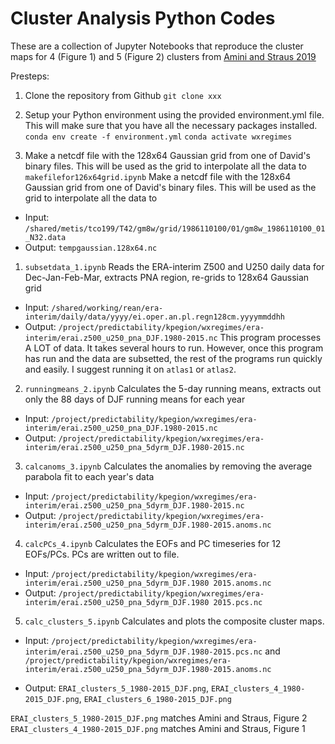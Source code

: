 # Cluster Analysis Python Codes 

These are a collection of Jupyter Notebooks that reproduce the cluster maps for 4 (Figure 1) and 5 (Figure 2) clusters from [Amini and Straus 2019](https://link.springer.com/article/10.1007/s00382-018-4409-7)

Presteps:  

1. Clone the repository from Github
`git clone xxx`

2. Setup your Python environment using the provided environment.yml file.  
This will make sure that you have all the necessary packages installed.
`conda env create -f environment.yml`
`conda activate wxregimes`

3. Make a netcdf file with the 128x64 Gaussian grid from one of David's binary files. This will be used as the grid to interpolate all the data to
`makefilefor126x64grid.ipynb` 
Make a netcdf file with the 128x64 Gaussian grid from one of David's binary files. This will be used as the grid to interpolate all the data to
* Input: `/shared/metis/tco199/T42/gm8w/grid/1986110100/01/gm8w_1986110100_01_N32.data`
* Output: `tempgaussian.128x64.nc`

1. `subsetdata_1.ipynb`
Reads the ERA-interim Z500 and U250 daily data for Dec-Jan-Feb-Mar, extracts PNA region, re-grids to 128x64 Gaussian grid
* Input: `/shared/working/rean/era-interim/daily/data/yyyy/ei.oper.an.pl.regn128cm.yyyymmddhh`
* Output: `/project/predictability/kpegion/wxregimes/era-interim/erai.z500_u250_pna_DJF.1980-2015.nc`
This program processes A LOT of data.  It takes several hours to run.  However, once this program has run and the data are subsetted, the rest of the programs run quickly and easily.  I suggest running it on `atlas1` or `atlas2`. 

2. `runningmeans_2.ipynb`
Calculates the 5-day running means, extracts out only the 88 days of DJF running means for each year
* Input: `/project/predictability/kpegion/wxregimes/era-interim/erai.z500_u250_pna_DJF.1980-2015.nc`
* Output: `/project/predictability/kpegion/wxregimes/era-interim/erai.z500_u250_pna_5dyrm_DJF.1980-2015.nc`

3. `calcanoms_3.ipynb`
Calculates the anomalies by removing the average parabola fit to each year's data
* Input: `/project/predictability/kpegion/wxregimes/era-interim/erai.z500_u250_pna_5dyrm_DJF.1980-2015.nc`
* Output: `/project/predictability/kpegion/wxregimes/era-interim/erai.z500_u250_pna_5dyrm_DJF.1980-2015.anoms.nc`

4. `calcPCs_4.ipynb`
Calculates the EOFs and PC timeseries for 12 EOFs/PCs. PCs are written out to file.
* Input: `/project/predictability/kpegion/wxregimes/era-interim/erai.z500_u250_pna_5dyrm_DJF.1980 2015.anoms.nc`
* Output: `/project/predictability/kpegion/wxregimes/era-interim/erai.z500_u250_pna_5dyrm_DJF.1980 2015.pcs.nc`

5. `calc_clusters_5.ipynb`
Calculates and plots the composite cluster maps.

* Input: `/project/predictability/kpegion/wxregimes/era-interim/erai.z500_u250_pna_5dyrm_DJF.1980-2015.pcs.nc` and `/project/predictability/kpegion/wxregimes/era-interim/erai.z500_u250_pna_5dyrm_DJF.1980-2015.anoms.nc`

* Output: `ERAI_clusters_5_1980-2015_DJF.png`, `ERAI_clusters_4_1980-2015_DJF.png`, `ERAI_clusters_6_1980-2015_DJF.png`

`ERAI_clusters_5_1980-2015_DJF.png` matches Amini and Straus, Figure 2
`ERAI_clusters_4_1980-2015_DJF.png` matches Amini and Straus, Figure 1
